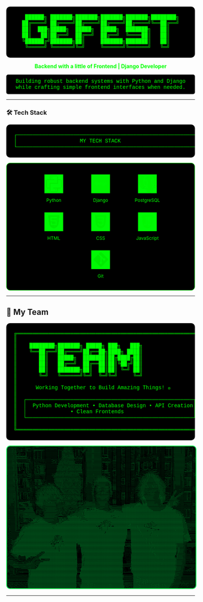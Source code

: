 <div align="center">

<!-- ASCII Art Header -->
<pre style="color: #00ff00; background-color: #000000; padding: 20px; border-radius: 10px; font-family: 'Courier New', monospace;">
 ██████╗ ███████╗███████╗███████╗███████╗████████╗
██╔════╝ ██╔════╝██╔════╝██╔════╝██╔════╝╚══██╔══╝
██║  ███╗█████╗  █████╗  █████╗  ███████╗   ██║   
██║   ██║██╔══╝  ██╔══╝  ██╔══╝  ╚════██║   ██║   
╚██████╔╝███████╗██║     ███████╗███████║   ██║   
 ╚═════╝ ╚══════╝╚═╝     ╚══════╝╚══════╝   ╚═╝   
</pre>

<p style="color: #00ff00; font-weight: bold;">Backend with a little of Frontend | Django Developer</p>

<pre style="color: #00ff00; background-color: #000000; padding: 10px; border-radius: 5px; font-family: 'Courier New', monospace;">
Building robust backend systems with Python and Django
while crafting simple frontend interfaces when needed.
</pre>

</div>

---

### 🛠️ Tech Stack

<div align="center">

<!-- ASCII Art Tech Frame -->
<pre style="color: #00ff00; background-color: #000000; padding: 20px; border-radius: 10px; font-family: 'Courier New', monospace;">
┌─────────────────────────────────────────────────────────────┐
│                    MY TECH STACK                           │
└─────────────────────────────────────────────────────────────┘
</pre>

<!-- Flexbox Grid -->
<div style="display: flex; flex-wrap: wrap; justify-content: center; gap: 25px; background: #000000; padding: 30px; border-radius: 10px; border: 1px solid #00ff00; max-width: 600px; margin: 0 auto;">
  <div style="text-align: center; flex: 0 0 100px;">
    <img src="img/python_40x40.png" alt="Python" width="50" height="50" style="filter: invert(48%) sepia(79%) saturate(2476%) hue-rotate(86deg) brightness(118%) contrast(119%);">
    <div style="color: #00ff00; font-size: 12px; margin-top: 8px;">Python</div>
  </div>
  <div style="text-align: center; flex: 0 0 100px;">
    <img src="img/django_40x40.png" alt="Django" width="50" height="50" style="filter: invert(48%) sepia(79%) saturate(2476%) hue-rotate(86deg) brightness(118%) contrast(119%);">
    <div style="color: #00ff00; font-size: 12px; margin-top: 8px;">Django</div>
  </div>
  <div style="text-align: center; flex: 0 0 100px;">
    <img src="img/postgresql_40x40.png" alt="PostgreSQL" width="50" height="50" style="filter: invert(48%) sepia(79%) saturate(2476%) hue-rotate(86deg) brightness(118%) contrast(119%);">
    <div style="color: #00ff00; font-size: 12px; margin-top: 8px;">PostgreSQL</div>
  </div>
  <div style="text-align: center; flex: 0 0 100px;">
    <img src="img/html_40x40.png" alt="HTML" width="50" height="50" style="filter: invert(48%) sepia(79%) saturate(2476%) hue-rotate(86deg) brightness(118%) contrast(119%);">
    <div style="color: #00ff00; font-size: 12px; margin-top: 8px;">HTML</div>
  </div>
  <div style="text-align: center; flex: 0 0 100px;">
    <img src="img/css_40x40.png" alt="CSS" width="50" height="50" style="filter: invert(48%) sepia(79%) saturate(2476%) hue-rotate(86deg) brightness(118%) contrast(119%);">
    <div style="color: #00ff00; font-size: 12px; margin-top: 8px;">CSS</div>
  </div>
  <div style="text-align: center; flex: 0 0 100px;">
    <img src="img/js_40x40.png" alt="JavaScript" width="50" height="50" style="filter: invert(48%) sepia(79%) saturate(2476%) hue-rotate(86deg) brightness(118%) contrast(119%);">
    <div style="color: #00ff00; font-size: 12px; margin-top: 8px;">JavaScript</div>
  </div>
  <div style="text-align: center; flex: 0 0 100px;">
    <img src="img/git_40x40.png" alt="Git" width="50" height="50" style="filter: invert(48%) sepia(79%) saturate(2476%) hue-rotate(86deg) brightness(118%) contrast(119%);">
    <div style="color: #00ff00; font-size: 12px; margin-top: 8px;">Git</div>
  </div>
</div>

</div>



---

## 👥 My Team

<div align="center">

<!-- ASCII Art Team Section -->
<pre style="color: #00ff00; background-color: #000000; padding: 20px; border-radius: 10px; font-family: 'Courier New', monospace;">
╔═════════════════════════════════════════════════════════════╗
║                                                             ║
║    ████████╗███████╗ █████╗ ███╗   ███╗                     ║
║    ╚══██╔══╝██╔════╝██╔══██╗████╗ ████║                     ║
║       ██║   █████╗  ███████║██╔████╔██║                     ║
║       ██║   ██╔══╝  ██╔══██║██║╚██╔╝██║                     ║
║       ██║   ███████╗██║  ██║██║ ╚═╝ ██║                     ║
║       ╚═╝   ╚══════╝╚═╝  ╚═╝╚═╝     ╚═╝                     ║
║                                                             ║
║      Working Together to Build Amazing Things! 🚀           ║
║                                                             ║
║  ┌─────────────────────────────────────────────────────┐    ║
║  │  Python Development • Database Design • API Creation│    ║
║  │              • Clean Frontends                      │    ║
║  └─────────────────────────────────────────────────────┘    ║
║                                                             ║
╚═════════════════════════════════════════════════════════════╝
</pre>

<!-- Team photo with green filter -->
<img src="img/team.png" alt="Team" style="border: 2px solid #00ff00; border-radius: 10px; max-width: 100%; filter: sepia(100%) hue-rotate(90deg) saturate(500%);">

</div>

---
